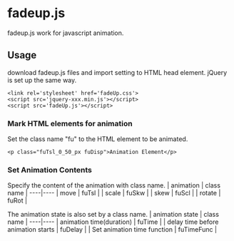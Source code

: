 # fadeup.js
fadeup.js work for javascript animation. 

## Usage
download fadeup.js files and import setting to HTML head element.
jQuery is set up the same way.
```
<link rel='stylesheet' href='fadeUp.css'>
<script src='jquery-xxx.min.js'></script>
<script src='fadeUp.js'></script>
```

### Mark HTML elements for animation
Set the class name "fu" to the HTML element to be animated.
```
<p class="fuTsl_0_50_px fuDisp">Animation Element</p>
```

### Set Animation Contents
Specify the content of the animation with class name.
| animation | class name |
----|---- 
| move | fuTsl |
| scale | fuSkw |
| skew | fuScl |
| rotate | fuRot |

The animation state is also set by a class name.
| animation state | class name |
----|---- 
| animation time(duration) | fuTime |
| delay time before animation starts | fuDelay |
| Set animation time function | fuTimeFunc |


